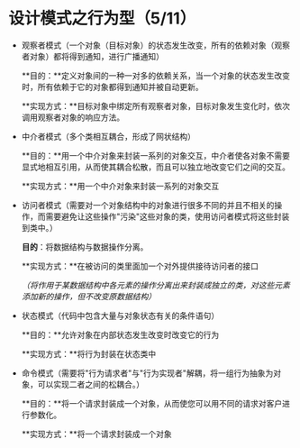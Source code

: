 # 设计模式之行为型（5/11）

* 观察者模式（一个对象（目标对象）的状态发生改变，所有的依赖对象（观察者对象）都将得到通知，进行广播通知）

  **目的：**定义对象间的一种一对多的依赖关系，当一个对象的状态发生改变时，所有依赖于它的对象都得到通知并被自动更新。

  **实现方式：**目标对象中绑定所有观察者对象，目标对象发生变化时，依次调用观察者对象的响应方法。

* 中介者模式（多个类相互耦合，形成了网状结构）

  **目的：**用一个中介对象来封装一系列的对象交互，中介者使各对象不需要显式地相互引用，从而使其耦合松散，而且可以独立地改变它们之间的交互。

  **实现方式：**用一个中介对象来封装一系列的对象交互

* 访问者模式（需要对一个对象结构中的对象进行很多不同的并且不相关的操作，而需要避免让这些操作"污染"这些对象的类，使用访问者模式将这些封装到类中。）

  **目的**：将数据结构与数据操作分离。

  **实现方式：**在被访问的类里面加一个对外提供接待访问者的接口

  *（将作用于某数据结构中各元素的操作分离出来封装成独立的类，对这些元素添加新的操作，但不改变原数据结构）*

* 状态模式（代码中包含大量与对象状态有关的条件语句）

  **目的：**允许对象在内部状态发生改变时改变它的行为

  **实现方式：**将行为封装在状态类中

* 命令模式（需要将"行为请求者"与"行为实现者"解耦，将一组行为抽象为对象，可以实现二者之间的松耦合。）

  **目的：**将一个请求封装成一个对象，从而使您可以用不同的请求对客户进行参数化。

  **实现方式：**将一个请求封装成一个对象



